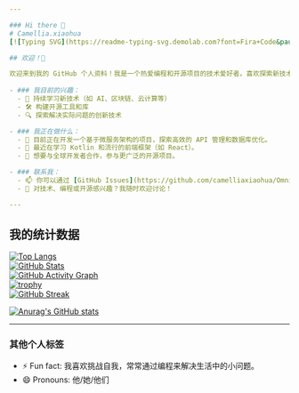 ```yaml
---

### Hi there 👋  
# Camellia.xiaohua
[![Typing SVG](https://readme-typing-svg.demolab.com?font=Fira+Code&pause=1000&width=435&lines=%E8%8A%B1%E5%8F%8B%E9%87%8D%E5%BC%80%E6%97%A5%EF%BC%8C%E4%BA%BA%E6%97%A0%E5%86%8D%E5%B0%91%E5%B9%B4%E3%80%82;How+vexingly+quick+daft+zebras+jump)](https://git.io/typing-svg)

## 欢迎！👋

欢迎来到我的 GitHub 个人资料！我是一个热爱编程和开源项目的技术爱好者。喜欢探索新技术，解决问题，并与社区分享知识和经验。我致力于构建高效、可维护的代码，并不断学习和进步。
  
- ### 我目前的兴趣：
  - 🌱 持续学习新技术（如 AI、区块链、云计算等）
  - 🛠️ 构建开源工具和库
  - 🔍 探索解决实际问题的创新技术

- ### 我正在做什么：
  - 🔭 目前正在开发一个基于微服务架构的项目，探索高效的 API 管理和数据库优化。
  - 🌱 最近在学习 Kotlin 和流行的前端框架（如 React）。
  - 🤝 想要与全球开发者合作，参与更广泛的开源项目。

- ### 联系我：
  - 📫 你可以通过 [GitHub Issues](https://github.com/camelliaxiaohua/OmniLearn/issues) 或 [邮箱](mailto:digitspark.ai@gmail.com) 联系我。
  - 💬 对技术、编程或开源感兴趣？我随时欢迎讨论！

---
```


## 我的统计数据

[![Top Langs](https://github-readme-stats.vercel.app/api/top-langs/?username=camelliaxiaohua&layout=compact)](https://github.com/anuraghazra/github-readme-stats)  
[![GitHub Stats](https://github-readme-stats.vercel.app/api?username=camelliaxiaohua&show_icons=true&theme=radical)](https://github.com/anuraghazra/github-readme-stats)  
[![GitHub Activity Graph](https://activity-graph.herokuapp.com/graph?username=camelliaxiaohua&theme=react-dark)](https://github.com/ashutosh00710/github-readme-activity-graph)  
[![trophy](https://github-profile-trophy.vercel.app/?username=camelliaxiaohua&theme=onedark)](https://github.com/ryo-ma/github-profile-trophy)  
[![GitHub Streak](https://streak-stats.demolab.com?user=camelliaxiaohua&theme=radical)](https://git.io/streak-stats)



[![Anurag's GitHub stats](https://github-readme-stats.vercel.app/api?username=camelliaxiaohua)](https://github.com/anuraghazra/github-readme-stats)

---

### 其他个人标签

- ⚡ Fun fact: 我喜欢挑战自我，常常通过编程来解决生活中的小问题。
- 😄 Pronouns: 他/她/他们

<!--
**camelliaxiaohua/camelliaxiaohua** is a ✨ _special_ ✨ repository because its `README.md` (this file) appears on your GitHub profile.

Here are some ideas to get you started:

- 🔭 I’m currently working on ...
- 🌱 I’m currently learning ...
- 👯 I’m looking to collaborate on ...
- 🤔 I’m looking for help with ...
- 💬 Ask me about ...
- 📫 How to reach me: ...
- 😄 Pronouns: ...
- ⚡ Fun fact: ...
-->

